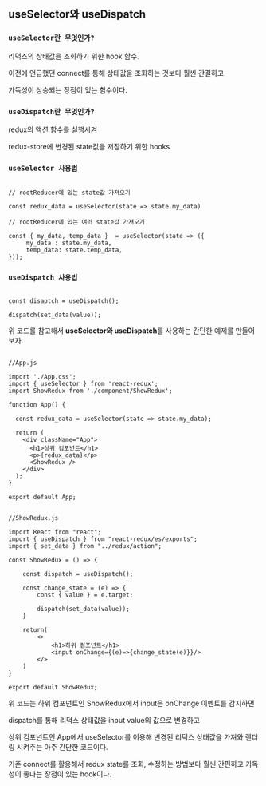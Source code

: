 ## useSelector와 useDispatch

### `useSelector란 무엇인가?`

리덕스의 상태값을 조회하기 위한 hook 함수.

이전에 언급했던 connect를 통해 상태값을 조회하는 것보다 훨씬 간결하고

가독성이 상승되는 장점이 있는 함수이다.

### `useDispatch란 무엇인가?`

redux의 액션 함수를 실행시켜

redux-store에 변경된 state값을 저장하기 위한 hooks

### `useSelector 사용법`

```

// rootReducer에 있는 state값 가져오기

const redux_data = useSelector(state => state.my_data)

// rootReducer에 있는 여러 state값 가져오기

const { my_data, temp_data }  = useSelector(state => ({
     my_data : state.my_data,
     temp_data: state.temp_data,
}));

```

### `useDispatch 사용법`

```

const disaptch = useDispatch();

dispatch(set_data(value));

```

위 코드를 참고해서 **useSelector와 useDispatch**를 사용하는 간단한 예제를 만들어보자.

```

//App.js

import './App.css';
import { useSelector } from 'react-redux';
import ShowRedux from './component/ShowRedux';

function App() {

  const redux_data = useSelector(state => state.my_data);

  return (
    <div className="App">
      <h1>상위 컴포넌트</h1>
      <p>{redux_data}</p>
      <ShowRedux />
    </div>
  );
}

export default App;

```

```

//ShowRedux.js

import React from "react";
import { useDispatch } from "react-redux/es/exports";
import { set_data } from "../redux/action";

const ShowRedux = () => {

    const dispatch = useDispatch();

    const change_state = (e) => {
        const { value } = e.target;

        dispatch(set_data(value));
    }

    return(
        <>
            <h1>하위 컴포넌트</h1>
            <input onChange={(e)=>{change_state(e)}}/>
        </>
    )
}

export default ShowRedux;

```

위 코드는 하위 컴포넌트인 ShowRedux에서 input은 onChange 이벤트를 감지하면

dispatch를 통해 리덕스 상태값을 input value의 값으로 변경하고

상위 컴포넌트인 App에서 useSelector를 이용해 변경된 리덕스 상태값을 가져와 렌더링 시켜주는 아주 간단한 코드이다.

기존 connect를 활용해서 redux state를 조회, 수정하는 방법보다 훨씬 간편하고 가독성이 좋다는 장점이 있는 hook이다.
